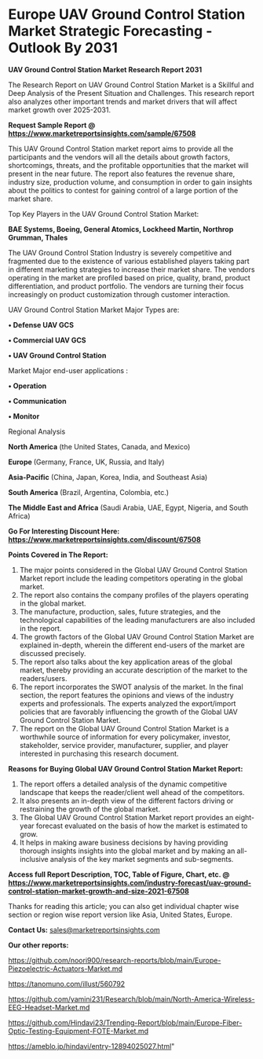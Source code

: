 # Europe UAV Ground Control Station Market Strategic Forecasting - Outlook By 2031

<strong>UAV Ground Control Station Market Research Report 2031</strong>

The Research Report on UAV Ground Control Station Market is a Skillful and Deep Analysis of the Present Situation and Challenges. This research report also analyzes other important trends and market drivers that will affect market growth over 2025-2031.

<strong>Request Sample Report @ <a href=https://www.marketreportsinsights.com/sample/67508>https://www.marketreportsinsights.com/sample/67508</a></strong>

This UAV Ground Control Station market report aims to provide all the participants and the vendors will all the details about growth factors, shortcomings, threats, and the profitable opportunities that the market will present in the near future. The report also features the revenue share, industry size, production volume, and consumption in order to gain insights about the politics to contest for gaining control of a large portion of the market share.

Top Key Players in the UAV Ground Control Station Market:

<strong>BAE Systems, Boeing, General Atomics, Lockheed Martin, Northrop Grumman, Thales</strong>

The UAV Ground Control Station Industry is severely competitive and fragmented due to the existence of various established players taking part in different marketing strategies to increase their market share. The vendors operating in the market are profiled based on price, quality, brand, product differentiation, and product portfolio. The vendors are turning their focus increasingly on product customization through customer interaction.

UAV Ground Control Station Market Major Types are:

<strong>• Defense UAV GCS

• Commercial UAV GCS

• UAV Ground Control Station</strong>

Market Major end-user applications :

<strong>• Operation

• Communication

• Monitor</strong>

Regional Analysis

</u><strong><b>North America</b></strong> (the United States, Canada, and Mexico)

<strong><b>Europe </b></strong>(Germany, France, UK, Russia, and Italy)

<strong><b>Asia-Pacific</b></strong> (China, Japan, Korea, India, and Southeast Asia)

<strong><b>South America</b></strong> (Brazil, Argentina, Colombia, etc.)

<strong><b>The Middle East and Africa</b></strong> (Saudi Arabia, UAE, Egypt, Nigeria, and South Africa)

<strong>Go For Interesting Discount Here: <a href=https://www.marketreportsinsights.com/discount/67508>https://www.marketreportsinsights.com/discount/67508</a></strong>

<strong>Points Covered in The Report:</strong>
<ol>
  <li>The major points considered in the Global UAV Ground Control Station Market report include the leading competitors operating in the global market.</li>
  <li>The report also contains the company profiles of the players operating in the global market.</li>
  <li>The manufacture, production, sales, future strategies, and the technological capabilities of the leading manufacturers are also included in the report.</li>
  <li>The growth factors of the Global UAV Ground Control Station Market are explained in-depth, wherein the different end-users of the market are discussed precisely.</li>
  <li>The report also talks about the key application areas of the global market, thereby providing an accurate description of the market to the readers/users.</li>
  <li>The report incorporates the SWOT analysis of the market. In the final section, the report features the opinions and views of the industry experts and professionals. The experts analyzed the export/import policies that are favorably influencing the growth of the Global UAV Ground Control Station Market.</li>
  <li>The report on the Global UAV Ground Control Station Market is a worthwhile source of information for every policymaker, investor, stakeholder, service provider, manufacturer, supplier, and player interested in purchasing this research document.</li>
</ol>
<strong>Reasons for Buying Global UAV Ground Control Station Market Report:</strong>

<ol>
  <li>The report offers a detailed analysis of the dynamic competitive landscape that keeps the reader/client well ahead of the competitors.</li>
  <li>It also presents an in-depth view of the different factors driving or restraining the growth of the global market.</li>
  <li>The Global UAV Ground Control Station Market report provides an eight-year forecast evaluated on the basis of how the market is estimated to grow.</li>
  <li>It helps in making aware business decisions by having providing thorough insights insights into the global market and by making an all-inclusive analysis of the key market segments and sub-segments.</li>
</ol>
<strong>Access full Report Description, TOC, Table of Figure, Chart, etc. @ <a href=https://www.marketreportsinsights.com/industry-forecast/uav-ground-control-station-market-growth-and-size-2021-67508>https://www.marketreportsinsights.com/industry-forecast/uav-ground-control-station-market-growth-and-size-2021-67508</a></strong>


Thanks for reading this article; you can also get individual chapter wise section or region wise report version like Asia, United States, Europe.

<strong>Contact Us:</strong>
sales@marketreportsinsights.com

<strong>Our other reports:</strong>

<a href=https://github.com/noori900/research-reports/blob/main/Europe-Piezoelectric-Actuators-Market.md>https://github.com/noori900/research-reports/blob/main/Europe-Piezoelectric-Actuators-Market.md</a>

<a href=https://tanomuno.com/illust/560792>https://tanomuno.com/illust/560792</a>

<a href=https://github.com/yamini231/Research/blob/main/North-America-Wireless-EEG-Headset-Market.md>https://github.com/yamini231/Research/blob/main/North-America-Wireless-EEG-Headset-Market.md</a>

<a href=https://github.com/Hindavi23/Trending-Report/blob/main/Europe-Fiber-Optic-Testing-Equipment-FOTE-Market.md>https://github.com/Hindavi23/Trending-Report/blob/main/Europe-Fiber-Optic-Testing-Equipment-FOTE-Market.md</a>

<a href=https://ameblo.jp/hindavi/entry-12894025027.html>https://ameblo.jp/hindavi/entry-12894025027.html</a>"
